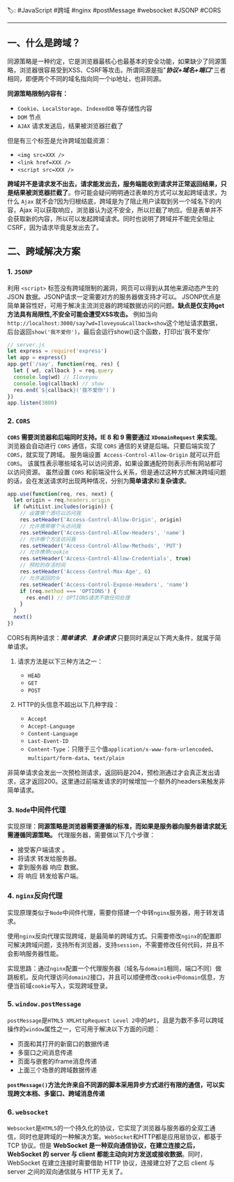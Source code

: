 🏷: #JavaScript #跨域 #nginx #postMessage #websocket #JSONP #CORS
***
## 一、什么是跨域？
同源策略是一种约定，它是浏览器最核心也最基本的安全功能，如果缺少了同源策略，浏览器很容易受到XSS、CSRF等攻击。所谓同源是指"**_协议+域名+端口_**"三者相同，即便两个不同的域名指向同一个ip地址，也非同源。

**同源策略限制内容有：**
- `Cookie`、`LocalStorage`、`IndexedDB` 等存储性内容
- `DOM` 节点
- `AJAX` 请求发送后，结果被浏览器拦截了

但是有三个标签是允许跨域加载资源：
- `<img src=XXX />`
- `<link href=XXX />`
- `<script src=XXX />`

**跨域并不是请求发不出去，请求能发出去，服务端能收到请求并正常返回结果，只是结果被浏览器拦截了**。你可能会疑问明明通过表单的方式可以发起跨域请求，为什么 `Ajax` 就不会?因为归根结底，跨域是为了阻止用户读取到另一个域名下的内容，Ajax 可以获取响应，浏览器认为这不安全，所以拦截了响应。但是表单并不会获取新的内容，所以可以发起跨域请求。同时也说明了跨域并不能完全阻止 CSRF，因为请求毕竟是发出去了。
## 二、跨域解决方案
### 1. `JSONP`
利用 `<script>` 标签没有跨域限制的漏洞，网页可以得到从其他来源动态产生的 JSON 数据。JSONP请求一定需要对方的服务器做支持才可以。
JSONP优点是简单兼容性好，可用于解决主流浏览器的跨域数据访问的问题。**缺点是仅支持get方法具有局限性,不安全可能会遭受XSS攻击。**
例如当向`http://localhost:3000/say?wd=Iloveyou&callback=show`这个地址请求数据，后台返回`show('我不爱你')`，最后会运行show()这个函数，打印出'我不爱你'
```javascript
// server.js
let express = require('express')
let app = express()
app.get('/say', function(req, res) {
  let { wd, callback } = req.query
  console.log(wd) // Iloveyou
  console.log(callback) // show
  res.end(`${callback}('我不爱你')`)
})
app.listen(3000)
```
### 2. `CORS`
**`CORS` 需要浏览器和后端同时支持。IE 8 和 9 需要通过 `XDomainRequest` 来实现**。
浏览器会自动进行 `CORS` 通信，实现 `CORS` 通信的关键是后端。只要后端实现了 `CORS`，就实现了跨域。
服务端设置` Access-Control-Allow-Origin` 就可以开启 `CORS`。 该属性表示哪些域名可以访问资源，如果设置通配符则表示所有网站都可以访问资源。
虽然设置 `CORS` 和前端没什么关系，但是通过这种方式解决跨域问题的话，会在发送请求时出现两种情况，分别为**简单请求**和**复杂请求**。
```javascript
app.use(function(req, res, next) {
  let origin = req.headers.origin
  if (whitList.includes(origin)) {
    // 设置哪个源可以访问我
    res.setHeader('Access-Control-Allow-Origin', origin)
    // 允许携带哪个头访问我
    res.setHeader('Access-Control-Allow-Headers', 'name')
    // 允许哪个方法访问我
    res.setHeader('Access-Control-Allow-Methods', 'PUT')
    // 允许携带cookie
    res.setHeader('Access-Control-Allow-Credentials', true)
    // 预检的存活时间
    res.setHeader('Access-Control-Max-Age', 6)
    // 允许返回的头
    res.setHeader('Access-Control-Expose-Headers', 'name')
    if (req.method === 'OPTIONS') {
      res.end() // OPTIONS请求不做任何处理
    }
  }
  next()
})
```
CORS有两种请求：***简单请求***、**_复杂请求_**
只要同时满足以下两大条件，就属于简单请求。
1. 请求方法是以下三种方法之一：
   - `HEAD`
   - `GET`
   - `POST`

2. HTTP的头信息不超出以下几种字段：
   - `Accept`
   - `Accept-Language`
   - `Content-Language`
   - `Last-Event-ID`
   - `Content-Type`：只限于三个值`application/x-www-form-urlencoded`、`multipart/form-data`、`text/plain`

非简单请求会发出一次预检测请求，返回码是204，预检测通过才会真正发出请求，这才返回200。这里通过前端发请求的时候增加一个额外的headers来触发非简单请求。

### 3. `Node`中间件代理

实现原理：**同源策略是浏览器需要遵循的标准，而如果是服务器向服务器请求就无需遵循同源策略。** 代理服务器，需要做以下几个步骤：

- 接受客户端请求 。
- 将请求 转发给服务器。
- 拿到服务器 响应 数据。
- 将 响应 转发给客户端。

### 4. `nginx`反向代理

实现原理类似于`Node`中间件代理，需要你搭建一个中转`nginx`服务器，用于转发请求。

使用`nginx`反向代理实现跨域，是最简单的跨域方式。只需要修改`nginx`的配置即可解决跨域问题，支持所有浏览器，支持`session`，不需要修改任何代码，并且不会影响服务器性能。

实现思路：通过`nginx`配置一个代理服务器（域名与`domain1`相同，端口不同）做跳板机，反向代理访问`domain2`接口，并且可以顺便修改`cookie`中`domain`信息，方便当前域`cookie`写入，实现跨域登录。

### 5. `window.postMessage`

`postMessage`是`HTML5 XMLHttpRequest Level 2`中的`API`，且是为数不多可以跨域操作的`window`属性之一，它可用于解决以下方面的问题：

- 页面和其打开的新窗口的数据传递
- 多窗口之间消息传递
- 页面与嵌套的iframe消息传递
- 上面三个场景的跨域数据传递

**`postMessage()`方法允许来自不同源的脚本采用异步方式进行有限的通信，可以实现跨文本档、多窗口、跨域消息传递**

### 6. `websocket`

`Websocket`是`HTML5`的一个持久化的协议，它实现了浏览器与服务器的全双工通信，同时也是跨域的一种解决方案。`WebSocket`和HTTP都是应用层协议，都基于 TCP 协议。但是 **WebSocket 是一种双向通信协议，在建立连接之后，WebSocket 的 server 与 client 都能主动向对方发送或接收数据**。同时，WebSocket 在建立连接时需要借助 HTTP 协议，连接建立好了之后 client 与 server 之间的双向通信就与 HTTP 无关了。

